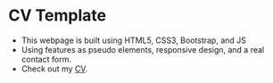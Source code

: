 # CV Template

- This webpage is built using HTML5, CSS3, Bootstrap, and JS
- Using features as pseudo elements, responsive design, and a real contact form.
- Check out my [CV](https://amrfayez247.github.io/CVtemplate/index.html).
